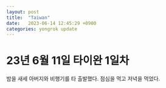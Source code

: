 ```yaml
---
layout: post
title:  "Taiwan"
date:   2023-06-14 12:45:29 +0900
categories: yongrok update
---
```



# 23년 6월 11일 타이완 1일차 
밤을 새세 아버지와 비행기를 타 출발했다. 점심을 먹고 저녁을 먹었다.